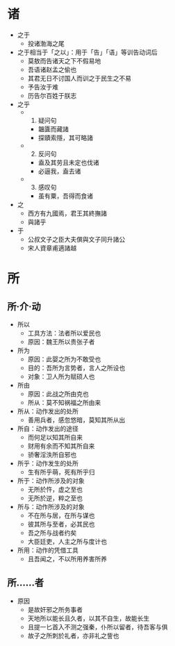 # 诸
* 之于
	* 投诸渤海之尾
* 之于相当于「之以」：用于「告」「语」等训告动词后
	* 莫敖而告诸天之下不假易地
	* 吾语诸赵孟之偷也
	* 其君无日不讨国人而训之于民生之不易
	* 予告汝于难
	* 历告尔百姓于朕志
* 之乎
	* 1. 疑问句
		* 韞匵而藏諸
		* 探賾索隱，其可略諸
	* 2. 反问句
		* 盍及其劳且未定也伐诸
		* 必逼我，盍去诸
	* 3. 感叹句
		* 虽有粟，吾得而食诸
* 之
	* 西方有九國焉，君王其終撫諸
	* 與諸乎
* 于
	* 公叔文子之臣大夫僎與文子同升諸公
	* 宋人資章甫適諸越
# 所
## 所·介·动
* 所以
	* 工具方法：法者所以爱民也
	* 原因：魏王所以贵张子者
* 所为
	* 原因：此婴之所为不敢受也
	* 目的：吾所为言势者，言人之所设也
	* 对象：卫人所为赋硕人也
* 所由
	* 原因：此战之所由克也
	* 所从：莫不知祸福之所由来
* 所从：动作发出的处所
	* 善用兵者，感忽悠暗，莫知其所从出
* 所自：动作发出的途径
	* 而何足以知其所自来
	* 财用有余而不知其所自来
	* 骄奢淫泆所自邪也
* 所乎：动作发生的处所
	* 生有所乎萌，死有所乎归
* 所于：动作所涉及的对象
	* 无所於忤，虚之至也
	* 无所於逆，粹之至也
* 所与：动作所涉及的对象
	* 不在所与居，在所与谋也
	* 彼其所与至者，必其民也
	* 吾之所与战者约矣
	* 大臣廷吏，人主之所与度计也
* 所用：动作的凭借工具
	* 且吾闻之，不以所用养害所养
## 所……者
* 原因
	* 是故奸邪之所务事者
	* 天地所以能长且久者，以其不自生，故能长生
	* 且提一匕首入不测之强秦，仆所以留者，待吾客与俱
	* 故子之所刺於礼者，亦非礼之訾也